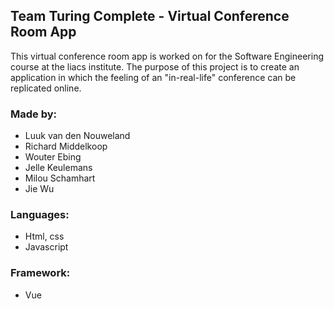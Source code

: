 ## Team Turing Complete - Virtual Conference Room App

This virtual conference room app is worked on for the Software Engineering course at the liacs institute. The purpose of this project is to create an application in which the feeling of an "in-real-life" conference can be replicated online.

### Made by:
* Luuk van den Nouweland
* Richard Middelkoop
* Wouter Ebing
* Jelle Keulemans
* Milou Schamhart
* Jie Wu

### Languages:
* Html, css
* Javascript

### Framework:
* Vue
